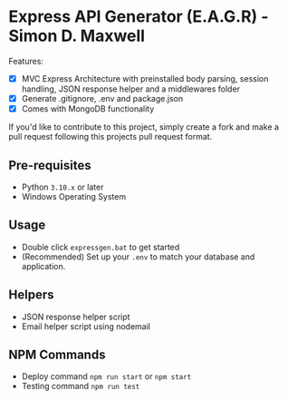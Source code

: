 # Express API Generator (E.A.G.R) - Simon D. Maxwell

Features:

- [x] MVC Express Architecture with preinstalled body parsing, session handling, JSON response helper and a middlewares folder
- [x] Generate .gitignore, .env and package.json
- [x] Comes with MongoDB functionality

If you'd like to contribute to this project, simply create a fork and make a pull request following this projects pull request format.

## Pre-requisites

- Python `3.10.x` or later
- Windows Operating System

## Usage

- Double click `expressgen.bat` to get started
- (Recommended) Set up your `.env` to match your database and application.

## Helpers
-   JSON response helper script
-   Email helper script using nodemail

## NPM Commands

- Deploy command `npm run start` or `npm start`
- Testing command `npm run test`
